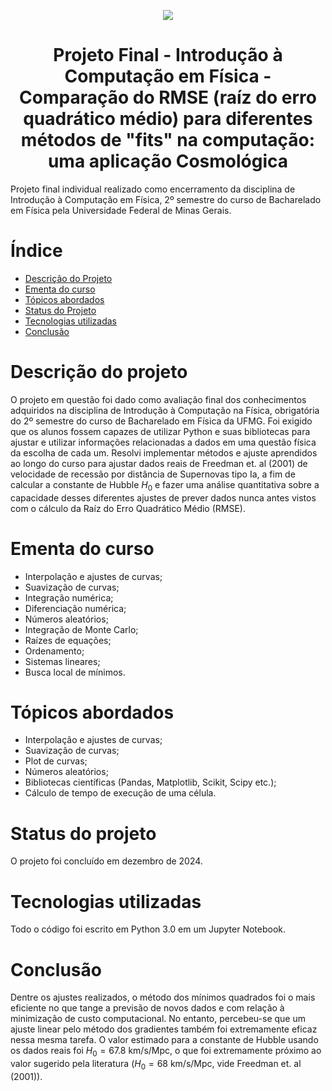 <p align="center">
<img src="https://github.com/user-attachments/assets/0a722dae-d9e3-41a5-aa0f-ad112e37a4fc"/>
</p>

<h1 align="center"> Projeto Final - Introdução à Computação em Física - Comparação do RMSE (raíz do erro quadrático médio) para diferentes métodos de "fits" na computação: uma aplicação Cosmológica  </h1>
Projeto final individual realizado como encerramento da disciplina de Introdução à Computação em Física, 2º semestre do curso de Bacharelado em Física pela Universidade Federal de Minas Gerais.

# Índice
* [Descrição do Projeto](#descrição-do-projeto)
* [Ementa do curso](#ementa-do-curso)
* [Tópicos abordados](#tópicos-abordados)
* [Status do Projeto](#status-do-projeto)
* [Tecnologias utilizadas](#tecnologias-utilizadas)
* [Conclusão](#conclusão)

# Descrição do projeto 
O projeto em questão foi dado como avaliação final dos conhecimentos adquiridos na disciplina de Introdução à Computação na Física, obrigatória do 2º semestre do curso de Bacharelado em Física da UFMG. Foi exigido que os alunos fossem capazes de utilizar Python e suas bibliotecas para ajustar e utilizar informações relacionadas a dados em uma questão física da escolha de cada um. Resolvi implementar métodos e ajuste aprendidos ao longo do curso para ajustar dados reais de Freedman et. al (2001) de velocidade de recessão por distância de Supernovas tipo Ia, a fim de calcular a constante de Hubble $H_0$ e fazer uma análise quantitativa sobre a capacidade desses diferentes ajustes de prever dados nunca antes vistos com o cálculo da Raíz do Erro Quadrático Médio (RMSE). 

# Ementa do curso
- Interpolação e ajustes de curvas;
- Suavização de curvas;
- Integração numérica;
- Diferenciação numérica;
- Números aleatórios;
- Integração de Monte Carlo;
- Raízes de equações;
- Ordenamento;
- Sistemas lineares;
- Busca local de mínimos.

# Tópicos abordados
- Interpolação e ajustes de curvas;
- Suavização de curvas;
- Plot de curvas;
- Números aleatórios;
- Bibliotecas científicas (Pandas, Matplotlib, Scikit, Scipy etc.);
- Cálculo de tempo de execução de uma célula.

# Status do projeto
O projeto foi concluído em dezembro de 2024.

# Tecnologias utilizadas
Todo o código foi escrito em Python 3.0 em um Jupyter Notebook.

# Conclusão
Dentre os ajustes realizados, o método dos mínimos quadrados foi o mais eficiente no que tange a previsão de novos dados e com relação à minimização de custo computacional. No entanto, percebeu-se que um ajuste linear pelo método dos gradientes também foi extremamente eficaz nessa mesma tarefa. O valor estimado para a constante de Hubble usando os dados reais foi $H_0 = 67.8$ km/s/Mpc, o que foi extremamente próximo ao valor sugerido pela literatura ($H_0 = 68$ km/s/Mpc, vide Freedman et. al (2001)).
